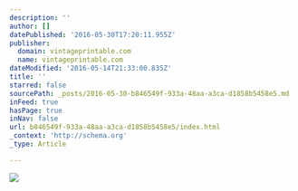 ```yaml
---
description: ''
author: []
datePublished: '2016-05-30T17:20:11.955Z'
publisher:
  domain: vintageprintable.com
  name: vintageprintable.com
dateModified: '2016-05-14T21:33:00.835Z'
title: ''
starred: false
sourcePath: _posts/2016-05-30-b846549f-933a-48aa-a3ca-d1858b5458e5.md
inFeed: true
hasPage: true
inNav: false
url: b846549f-933a-48aa-a3ca-d1858b5458e5/index.html
_context: 'http://schema.org'
_type: Article

---
```

![](http://vintageprintable.com/wp-content/uploads/2009/04/691px-abrakadabra_nordisk_familjebok1.png)